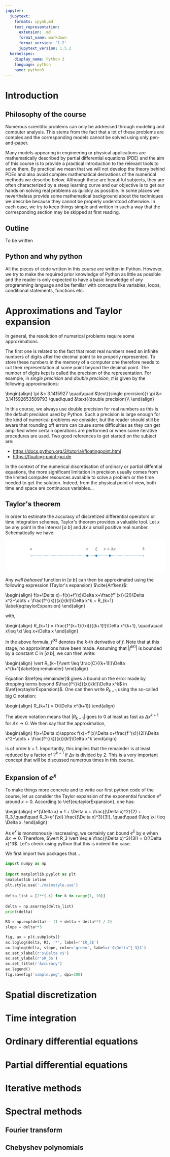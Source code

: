```yaml
---
jupyter:
  jupytext:
    formats: ipynb,md
    text_representation:
      extension: .md
      format_name: markdown
      format_version: '1.2'
      jupytext_version: 1.5.2
  kernelspec:
    display_name: Python 3
    language: python
    name: python3
---
```


# Introduction

## Philosophy of the course
Numerous scientific problems can only be addressed through modeling and computer analysis. This stems from the fact that a lot of these problems are complex and the corresponding models cannot be solved using only pen-and-paper. 

Many models appearing in engineering or physical applications are mathematically described by partial differential equations (PDE) and the aim of this course is to provide a practical introduction to the relevant tools to solve them. By practical we mean that we will not develop the theory behind PDEs and also avoid complex mathematical derivations of the numerical methods we describe below. Although these are beautiful subjects, they are often characterized by a steep learning curve and our objective is to get our hands on solving real problems as quickly as possible. In some places we nevertheless provide some mathematical background about the techniques we describe because they cannot be properly understood otherwise. In each case, we try to keep things simple and written in such a way that the corresponding section may be skipped at first reading.

## Outline
To be written

## Python and why python

All the pieces of code written in this course are written in Python. However, we try to make the required prior knowledge of Python as little as possible and the reader is only expected to have a basic knowledge of any programming language and be familiar with concepts like variables, loops, conditional statements, functions etc.

# Approximations and Taylor expansion

In general, the resolution of numerical problems require some approximations.

The first one is related to the fact that most real numbers need an infinite numbers of digits after the decimal point to be properly represented. To store these numbers in the memory of a computer one therefore needs to cut their representation at some point beyond the decimal point. The number of digits kept is called the precision of the representation. For example, in *single precision* and *double precision*, $\pi$ is given by the following approximations:

\begin{align}
\pi &= 3.1415927 \quad\quad &\text{(single precision)}\\
\pi &= 3.141592653589793 \quad\quad &\text{(double precision)}\\
\end{align}

In this course, we always use double precision for real numbers as this is the default precision used by Python. Such a precision is large enough for the kind of numerical problems we consider, but the reader should still be aware that rounding off errors can cause some difficulties as they can get amplified when certain operations are performed or when some iterative procedures are used. Two good references to get started on the subject are:

- https://docs.python.org/3/tutorial/floatingpoint.html
- https://floating-point-gui.de

In the context of the numerical discretisation of ordinary or partial diffential equations, the more significant limitation in precision usually comes from the limited computer resources available to solve a problem or the time needed to get the solution. Indeed, from the physical point of view, both time and space are continuous variables...

## Taylor's theorem

In order to estimate the accuracy of discretized differential operators or time integration schemes, Taylor's theorem provides a valuable tool. Let $x$ be any point in the interval $[a\ b]$ and $\Delta x$ a small positive real number. Schematically we have:

<img src="figures/taylor.png">

Any *well behaved* function in $[a\ b]$ can then be approximated using the following expression (Taylor's expansion) $\cite{Arfken}$:

\begin{align}
f(x+\Delta x)=f(x)+f'(x)\Delta x+\frac{f''(x)}{2!}\Delta x^2+\dots + \frac{f^{(k)}(x)}{k!}\Delta x^k + R_{k+1}
\label{eq:taylorExpansion}
\end{align}

with,

\begin{align}
R_{k+1} = \frac{f^{k+1}(\xi)}{(k+1)!}\Delta x^{k+1}, \quad\quad x\leq \xi \leq x+\Delta x
\end{align}

In the above formula, $f^{(k)}$ denotes the $k$-th derivative of $f$. Note that at this stage, no approximations have been made. Assuming that $\vert f^{(k)}\vert$ is bounded by a constant $C$ in $[a\ b]$, we can then write:

\begin{align}
\vert R_{k+1}\vert \leq \frac{C}{(k+1)!}\Delta x^{k+1}\label{eq:remainder}
\end{align}

Equation $\ref{eq:remainder}$ gives a bound on the error made by dropping terms beyond $\frac{f^{(k)}(x)}{k!}\Delta x^k$ in $\ref{eq:taylorExpansion}$. One can then write $R_{k+1}$ using the so-called big O notation:

\begin{align}
R_{k+1} = O(\Delta x^{k+1})
\end{align}

The above notation means that $\vert R_{k+1}\vert$ goes to $0$ at least as fast as $\Delta x^{k+1}$ for $\Delta x \rightarrow 0$. We then say that the approximation,

\begin{align}
f(x+\Delta x)\approx f(x)+f'(x)\Delta x+\frac{f''(x)}{2!}\Delta x^2+\dots + \frac{f^{(k)}(x)}{k!}\Delta x^k
\end{align}

is of order $k+1$. Importantly, this implies that the remainder is at least reduced by a factor of $2^{k+1}$ if $\Delta x$ is divided by $2$. This is a very important concept that will be discussed numerous times in this course.

## Expansion of $e^x$

To make things more concrete and to write our first python code of the course, let us consider the Taylor expansion of the exponential function $e^x$ around $x=0$. According to \ref{eq:taylorExpansion}, one has:

\begin{align}
e^{\Delta x} = 1 + \Delta x + \frac{(\Delta x)^2}{2} + R_3,\quad\quad R_3=e^{\xi} \frac{(\Delta x)^3}{3!}, \quad\quad 0\leq \xi \leq \Delta x.
\end{align}

As $e^x$ is monotonously inscreasing, we certainly can bound $e^{\xi}$ by $e$ when $\Delta x \rightarrow 0$. Therefore, $\vert R_3 \vert \leq e \frac{(\Delta x)^3}{3!} = O(\Delta x)^3$. Let's check using python that this is indeed the case.

We first import two packages that... 
```python
import numpy as np

import matplotlib.pyplot as plt
%matplotlib inline
plt.style.use('./mainstyle.use')

delta_list = [2**(-k) for k in range(1, 10)]

delta = np.asarray(delta_list)
print(delta)
```

```python
R3 = np.exp(delta) - (1 + delta + delta**2 / 2)
slope = delta**3
```

```python
fig, ax = plt.subplots()
ax.loglog(delta, R3, '*', label=r'$R_3$')
ax.loglog(delta, slope, color='green', label=r'$\Delta^{-3}$')
ax.set_xlabel(r'$\Delta x$')
ax.set_ylabel(r'$R_3$')
ax.set_title(r'Accuracy')
ax.legend()
fig.savefig('sample.png', dpi=300)
```

# Spatial discretization

# Time integration

# Ordinary differential equations

# Partial differential equations

# Iterative methods

# Spectral methods

## Fourier transform

## Chebyshev polynomials
```python

```
